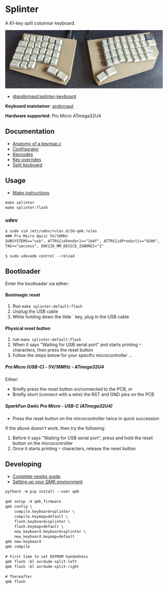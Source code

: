 # Splinter

A 61-key split columnar keyboard.

![splinter](https://raw.githubusercontent.com/andornaut/keyboards/main/images/v1.jpg)

* [@andornaut/splinter-keyboard](https://github.com/andornaut/splinter-keyboard)

**Keyboard maintainer**: [andornaut](https://github.com/andornaut)

**Hardware supported**: Pro Micro ATmega32U4

## Documentation

* [Anatomy of a keymap.c](/docs/keymap.md)
* [Configurator](https://config.qmk.fm/#/test/)
* [Keycodes](/docs/keycodes.md)
* [Key overrides](https://docs.qmk.fm/#/feature_key_overrides)
* [Split keyboard](/docs/feature_split_keyboard.md)

## Usage

* [Make instructions](https://docs.qmk.fm/#/getting_started_make_guide)

```
make splinter
make splinter:flash
```

### udev

```
$ sudo vim /etc/udev/rules.d/50-qmk.rules
### Pro Micro Qwiic 5V/16MHz
SUBSYSTEMS=="usb", ATTRS{idVendor}=="1b4f", ATTRS{idProduct}=="9206", TAG+="uaccess", ENV{ID_MM_DEVICE_IGNORE}="1"

$ sudo udevadm control --reload
```

## Bootloader

Enter the bootloader via either:

#### Bootmagic reset

1. Run `make splinter:default:flash`
1. Unplug the USB cable
1. While holding down the tilde ` key, plug in the USB cable

#### Physical reset button

1. run `make splinter:default:flash`
1. When it says "Waiting for USB serial port" and starts printing `*` characters, then press the reset button
1. Follow the steps below for your specific microcontroller ...

##### Pro Micro (USB-C) - 5V/16MHz - ATmega32U4

Either:

* Briefly press the reset button on/connected to the PCB, or
* Briefly short (connect with a wire) the RST and GND pins on the PCB

##### SparkFun Qwiic Pro Micro - USB-C (ATmega32U4)

* Press the reset button on the microcontroller twice in quick succession

If the above doesn't work, then try the following:

1. Before it says "Waiting for USB serial port", press and hold the reset button on the microcontroller
1. Once it starts printing `*` characters, release the reset button

## Developing

* [Complete newbs guide](https://docs.qmk.fm/#/newbs).
* [Setting up your QMK environment](https://docs.qmk.fm/#/newbs_getting_started)

```
python3 -m pip install --user qmk

qmk setup -H qmk_firmware
qmk config \
    compile.keyboard=splinter \
    compile.keymap=default \
    flash.keyboard=splinter \
    flash.keymap=default \
    new_keyboard.keyboard=splinter \
    new_keyboard.keymap=default
qmk new-keyboard
qmk compile

# First time to set EEPROM handedness
qmk flash -bl avrdude-split-left
qmk flash -bl avrdude-split-right

# Thereafter
qmk flash
```
